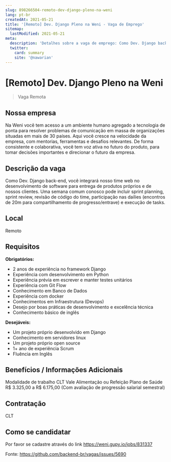 ```yaml
---
slug: 898266504-remoto-dev-django-pleno-na-weni
lang: pt-br
createdAt: 2021-05-21
title: '[Remoto] Dev. Django Pleno na Weni - Vaga de Emprego'
sitemap:
  lastModified: 2021-05-21
meta:
  description: 'Detalhes sobre a vaga de emprego: Como Dev. Django back-end, você integrará nosso time web no desenvolvimento de software para entrega de produtos próprios e de nossos clientes. Uma semana comum conosco pode incluir sprint planning, sprint review, revisão de código do time, participação nas dailies (encontros de 20m para compartilhamento de progresso/entrave) e execução de tasks.'
  twitter:
    card: summary
    site: '@nawarian'
---
```


# [Remoto] Dev. Django Pleno na Weni

<!--
==================================================
Caso a vaga for remoto durante a pandemia informar no texto "Remoto durante o covid"
==================================================
-->
<!-- 
==================================================
POR FAVOR, SÓ POSTE SE A VAGA FOR PARA BACK-END!

Não faça distinção de gênero no título da vaga.

Use: "Back-End Developer" ao invés de 
"Desenvolvedor Back-End" \o/

Exemplo: `[São Paulo] Back-End Developer @ NOME DA EMPRESA`
==================================================
-->
<!--
==================================================
Caso a vaga for remoto durante a pandemia deixar a linha abaixo
==================================================
-->
> Vaga Remota 

## Nossa empresa

Na Weni você tem acesso a um ambiente humano agregado a tecnologia de ponta para resolver problemas de comunicação em massa de organizações situadas em mais de 30 países. Aqui você cresce na velocidade da empresa, com mentorias, ferramentas e desafios relevantes. De forma consistente e colaborativa, você tem voz ativa no futuro do produto, para tomar decisões importantes e direcionar o futuro da empresa.

## Descrição da vaga

Como Dev. Django back-end, você integrará nosso time web no desenvolvimento de software para entrega de produtos próprios e de nossos clientes. Uma semana comum conosco pode incluir sprint planning, sprint review, revisão de código do time, participação nas dailies (encontros de 20m para compartilhamento de progresso/entrave) e execução de tasks.

## Local

Remoto

## Requisitos

**Obrigatórios:**

- 2 anos de experiência no framework Django
- Experiência com desenvolvimento em Python
- Experiência prévia em escrever e manter testes unitários
- Experiência com Git Flow
- Conhecimento em Banco de Dados
- Experiência com docker
- Conhecimentos em Infraestrutura (Devops)
- Desejo por boas práticas de desenvolvimento e excelência técnica
- Conhecimento básico de inglês


**Desejáveis:**

- Um projeto próprio desenvolvido em Django
- Conhecimento em servidores linux
- Um projeto próprio open source
- 1+ ano de experiência Scrum
- Fluência em Inglês


## Benefícios / Informações Adicionais

Modalidade de trabalho CLT
Vale Alimentação ou Refeição
Plano de Saúde
 R$ 3.325,00 a R$ 6.175,00 (Com avaliação de progressão salarial semestral)

## Contratação

CLT

## Como se candidatar

Por favor se cadastre através do link https://weni.gupy.io/jobs/831337


Fonte: https://github.com/backend-br/vagas/issues/5690